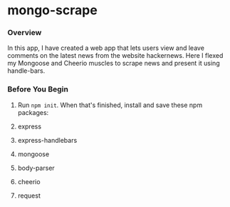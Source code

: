 # mongo-scrape

### Overview

In this app, I have  created a web app that lets users view and leave comments on the latest news from the website hackernews. Here I flexed my Mongoose and Cheerio muscles to scrape news and present it using handle-bars.

### Before You Begin
 

1. Run `npm init`. When that's finished, install and save these npm packages:

2. express

3. express-handlebars

4. mongoose

5. body-parser

6. cheerio

7. request

